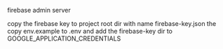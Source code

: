 firebase admin server

copy the firebase key to project root dir with name firebase-key.json
the copy env.example to .env and add the firebase-key dir to GOOGLE_APPLICATION_CREDENTIALS